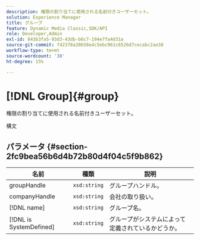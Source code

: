 ```yaml
---
description: 権限の割り当てに使用される名前付きユーザーセット。
solution: Experience Manager
title: グループ
feature: Dynamic Media Classic,SDK/API
role: Developer,Admin
exl-id: 843b3fa5-93d3-43db-b6c7-194e7fa4d31a
source-git-commit: f42378a20b58e4c5ebc961c6526d7cecabc2ae38
workflow-type: tm+mt
source-wordcount: '38'
ht-degree: 15%

---
```


# [!DNL Group]{#group}

権限の割り当てに使用される名前付きユーザーセット。

構文

## パラメータ {#section-2fc9bea56b6d4b72b80d4f04c5f9b862}

| 名前 | 種類 | 説明 |
|---|---|---|
| groupHandle | `xsd:string` | グループハンドル。 |
| companyHandle | `xsd:string` | 会社の取り扱い。 |
| [!DNL name] | `xsd:string` | グループ名。 |
| [!DNL is SystemDefined] | `xsd:string` | グループがシステムによって定義されているかどうか。 |
